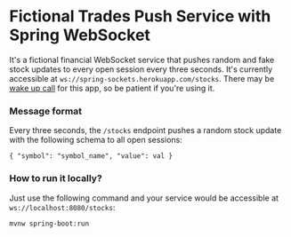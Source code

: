 # Fictional Trades Push Service with Spring WebSocket
It's a fictional financial WebSocket service that pushes random and fake stock updates to every open session every three seconds. It's currently accessible at `ws://spring-sockets.herokuapp.com/stocks`. There may be [wake up call][heroku-sleeping] for this app, so be patient if you're using it.

### Message format
Every three seconds, the `/stocks` endpoint pushes a random stock update with the following schema to all open sessions:

    { "symbol": "symbol_name", "value": val }
    
### How to run it locally?
Just use the following command and your service would be accessible at `ws://localhost:8080/stocks`:

    mvnw spring-boot:run

[heroku-sleeping]: https://blog.heroku.com/app_sleeping_on_heroku
